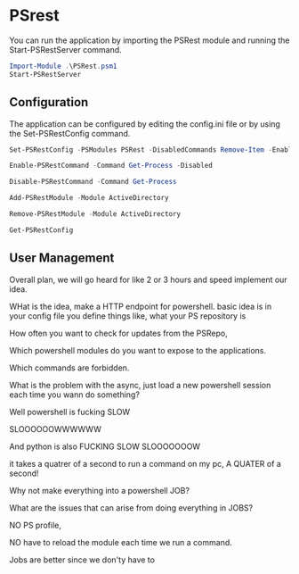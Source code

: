 # PSrest

You can run the application by importing the PSRest module and running the Start-PSRestServer command. 

```powershell
Import-Module .\PSRest.psm1
Start-PSRestServer
```

## Configuration

The application can be configured by editing the config.ini file or by using the Set-PSRestConfig command. 

```powershell
Set-PSRestConfig -PSModules PSRest -DisabledCommands Remove-Item -EnabledCommands Get-Process
```

```powershell
Enable-PSRestCommand -Command Get-Process -Disabled
```

```powershell
Disable-PSRestCommand -Command Get-Process
```

```powershell
Add-PSRestModule -Module ActiveDirectory
```

```powershell
Remove-PSRestModule -Module ActiveDirectory
```

```powershell
Get-PSRestConfig
```

## User Management


Overall plan, we will go heard for like 2 or 3 hours and speed implement our idea.


WHat is the idea, make a HTTP endpoint for powershell. basic idea is in your config file you define things like, what your PS repository is

How often you want to check for updates from the PSRepo,

Which powershell modules do you want to expose to the applications. 

Which commands are forbidden. 


What is the problem with the async, just load a new powershell session each time you wann do something? 


Well powershell is fucking SLOW


SLOOOOOOWWWWWW

And python is also FUCKING SLOW SLOOOOOOOW


it takes a quatrer of a second to run a command on my pc, A QUATER of a second! 



Why not make everything into a powershell JOB? 

What are the issues that can arise from doing everything in JOBS? 

NO PS profile, 

NO have to reload the module each time we run a command. 

Jobs are better since we don'ty have to 